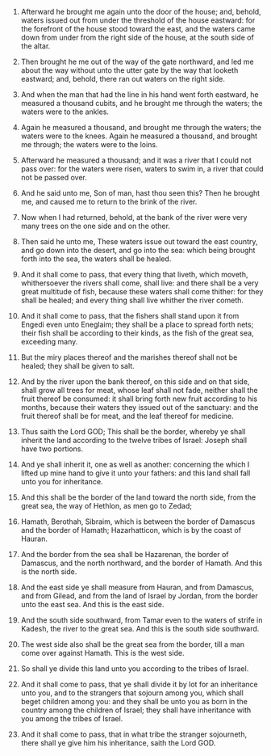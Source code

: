 1. Afterward he brought me again unto the door of the house; and,
behold, waters issued out from under the threshold of the house
eastward: for the forefront of the house stood toward the east, and
the waters came down from under from the right side of the house, at
the south side of the altar.

2. Then brought he me out of the way of the gate northward, and led
me about the way without unto the utter gate by the way that looketh
eastward; and, behold, there ran out waters on the right side.

3. And when the man that had the line in his hand went forth
eastward, he measured a thousand cubits, and he brought me through the
waters; the waters were to the ankles.

4. Again he measured a thousand, and brought me through the waters;
the waters were to the knees. Again he measured a thousand, and
brought me through; the waters were to the loins.

5. Afterward he measured a thousand; and it was a river that I could
not pass over: for the waters were risen, waters to swim in, a river
that could not be passed over.

6. And he said unto me, Son of man, hast thou seen this? Then he
brought me, and caused me to return to the brink of the river.

7. Now when I had returned, behold, at the bank of the river were
very many trees on the one side and on the other.

8. Then said he unto me, These waters issue out toward the east
country, and go down into the desert, and go into the sea: which being
brought forth into the sea, the waters shall be healed.

9. And it shall come to pass, that every thing that liveth, which
moveth, whithersoever the rivers shall come, shall live: and there
shall be a very great multitude of fish, because these waters shall
come thither: for they shall be healed; and every thing shall live
whither the river cometh.

10. And it shall come to pass, that the fishers shall stand upon it
from Engedi even unto Eneglaim; they shall be a place to spread forth
nets; their fish shall be according to their kinds, as the fish of the
great sea, exceeding many.

11. But the miry places thereof and the marishes thereof shall not
be healed; they shall be given to salt.

12. And by the river upon the bank thereof, on this side and on that
side, shall grow all trees for meat, whose leaf shall not fade,
neither shall the fruit thereof be consumed: it shall bring forth new
fruit according to his months, because their waters they issued out of
the sanctuary: and the fruit thereof shall be for meat, and the leaf
thereof for medicine.

13. Thus saith the Lord GOD; This shall be the border, whereby ye
shall inherit the land according to the twelve tribes of Israel:
Joseph shall have two portions.

14. And ye shall inherit it, one as well as another: concerning the
which I lifted up mine hand to give it unto your fathers: and this
land shall fall unto you for inheritance.

15. And this shall be the border of the land toward the north side,
from the great sea, the way of Hethlon, as men go to Zedad;

16. Hamath, Berothah, Sibraim, which is between the border of Damascus and
the border of Hamath; Hazarhatticon, which is by the coast of Hauran.

17. And the border from the sea shall be Hazarenan, the border of
Damascus, and the north northward, and the border of Hamath. And this
is the north side.

18. And the east side ye shall measure from Hauran, and from
Damascus, and from Gilead, and from the land of Israel by Jordan, from
the border unto the east sea. And this is the east side.

19. And the south side southward, from Tamar even to the waters of
strife in Kadesh, the river to the great sea. And this is the south
side southward.

20. The west side also shall be the great sea from the border, till
a man come over against Hamath. This is the west side.

21. So shall ye divide this land unto you according to the tribes of
Israel.

22. And it shall come to pass, that ye shall divide it by lot for an
inheritance unto you, and to the strangers that sojourn among you,
which shall beget children among you: and they shall be unto you as
born in the country among the children of Israel; they shall have
inheritance with you among the tribes of Israel.

23. And it shall come to pass, that in what tribe the stranger
sojourneth, there shall ye give him his inheritance, saith the Lord
GOD.